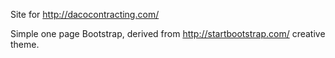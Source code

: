 Site for http://dacocontracting.com/

Simple one page Bootstrap, derived from
http://startbootstrap.com/ creative theme.
